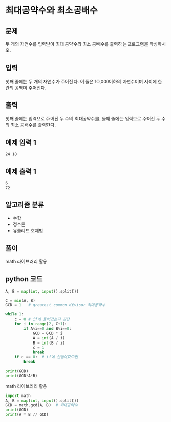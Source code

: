 # 최대공약수와 최소공배수

## 문제
두 개의 자연수를 입력받아 최대 공약수와 최소 공배수를 출력하는 프로그램을 작성하시오.

## 입력
첫째 줄에는 두 개의 자연수가 주어진다. 이 둘은 10,000이하의 자연수이며 사이에 한 칸의 공백이 주어진다.

## 출력
첫째 줄에는 입력으로 주어진 두 수의 최대공약수를, 둘째 줄에는 입력으로 주어진 두 수의 최소 공배수를 출력한다.

## 예제 입력 1
    24 18

## 예제 출력 1
    6
    72

## 알고리즘 분류
- 수학
- 정수론
- 유클리드 호제법

## 풀이
math 라이브러리 활용

## python 코드
```python
A, B = map(int, input().split())

C = min(A, B)
GCD = 1   # greatest common divisor 최대공약수

while 1:
    c = 0 # if에 들어갔는지 판단
    for i in range(2, C+1):
        if A%i==0 and B%i==0:
            GCD = GCD * i
            A = int(A / i)
            B = int(B / i)
            c = 1
            break
    if c == 0:  # if에 안들어갔으면
        break

print(GCD)
print(GCD*A*B)
```

math 라이브러리 활용
```python
import math
A, B = map(int, input().split())
GCD = math.gcd(A, B)  # 최대공약수
print(GCD)
print(A * B // GCD)
```
